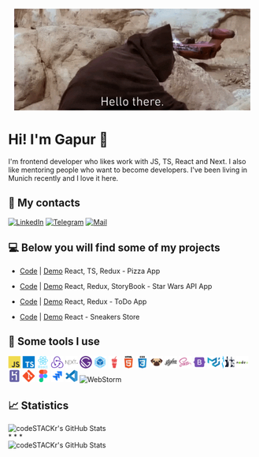 <div align="center">

[![Header](https://github.com/GapurEvloev/gapurevloev.github.io/blob/master/assets/obi-van.425a324483e3572cd4d4.gif)](https://www.linkedin.com/in/gapur/)

</div>

# Hi! I'm Gapur 👋
<p align="left">I'm frontend developer who likes work with JS, TS, React and Next. I also like mentoring people who want to become developers. I've been living in Munich recently and I love it here.</p>

## 🤙 My сontacts
[![LinkedIn](https://img.shields.io/badge/-gapur-0b66c2?style=for-the-badge&logo=Linkedin&logoColor=white&link=https://www.linkedin.com/in/gapur/)](https://www.linkedin.com/in/gapur/)
[![Telegram](https://img.shields.io/badge/-gapur-2aa8ea?style=for-the-badge&logo=telegram&logoColor=white&link=https://t.me/gapur)](https://t.me/gapur)
[![Mail](https://img.shields.io/badge/-@Mail-c2e7ff?style=for-the-badge&logo=Mail&logoColor=white&link=mailto:kaloycant@gmail.com)](mailto:kaloycant@gmail.com)


## 💻 Below you will find some of my projects
- [Сode](https://github.com/GapurEvloev/react_pizza_v2) | [Demo](https://gapurevloev.github.io/react_pizza_v2/) React, TS, Redux - Pizza App

- [Сode](https://github.com/GapurEvloev/swapi) | [Demo](https://gapurevloev.github.io/swapi/) React, Redux, StoryBook - Star Wars API App

- [Сode](https://github.com/GapurEvloev/react_todo) | [Demo](https://gapurevloev.github.io/react_todo/) React, Redux - ToDo App

- [Сode](https://github.com/GapurEvloev/react-sneakers) | [Demo](https://gapurevloev.github.io/react-sneakers/) React - Sneakers Store

## 🚀 Some tools I use

<p align="left">
<img src="https://raw.githubusercontent.com/devicons/devicon/master/icons/javascript/javascript-original.svg" alt="javascript" width="25" height="25" />
<img src="https://raw.githubusercontent.com/devicons/devicon/master/icons/typescript/typescript-original.svg" alt="typescript" width="25" height="25" />
<img src="https://raw.githubusercontent.com/devicons/devicon/master/icons/react/react-original-wordmark.svg" alt="react" width="25" height="25" />
<img src="https://raw.githubusercontent.com/devicons/devicon/master/icons/redux/redux-original.svg" alt="redux" width="25" height="25" />
<img src="https://raw.githubusercontent.com/devicons/devicon/master/icons/nextjs/nextjs-original-wordmark.svg" alt="nextjs" width="25" height="25" />
<img src="https://github.com/devicons/devicon/blob/master/icons/gatsby/gatsby-original.svg" alt="gatsby" width="25" height="25" />
<img src="https://raw.githubusercontent.com/devicons/devicon/master/icons/webpack/webpack-original.svg" alt="webpack" width="25" height="25" />
<img src="https://raw.githubusercontent.com/devicons/devicon/master/icons/gulp/gulp-plain.svg" alt="gulp" width="25" height="25" />

<img src="https://raw.githubusercontent.com/devicons/devicon/master/icons/html5/html5-original-wordmark.svg" alt="html5" width="25" height="25" />
<img src="https://raw.githubusercontent.com/devicons/devicon/master/icons/css3/css3-original-wordmark.svg" alt="css3" width="25" height="25" />
<img src="https://github.com/GapurEvloev/gapurevloev.github.io/blob/master/assets/pugjs-icon.svg" alt="pugjs" width="25" height="25" />
<img src="https://raw.githubusercontent.com/devicons/devicon/master/icons/stylus/stylus-original.svg" alt="stylus" width="25" height="25" />
<img src="https://raw.githubusercontent.com/devicons/devicon/master/icons/sass/sass-original.svg" alt="react" width="25" height="25" />

<img src="https://raw.githubusercontent.com/devicons/devicon/master/icons/bootstrap/bootstrap-plain.svg" alt="bootstrap" width="25" height="25" />
<img src="https://raw.githubusercontent.com/devicons/devicon/master/icons/materialui/materialui-original.svg" alt="materialui" width="25" height="25" />
<img src="https://raw.githubusercontent.com/devicons/devicon/master/icons/tailwindcss/tailwindcss-original-wordmark.svg" alt="tailwindcss" width="25" height="25" />

<img src="https://raw.githubusercontent.com/devicons/devicon/master/icons/nodejs/nodejs-original-wordmark.svg" alt="nodejs" width="25" height="25" />
<img src="https://raw.githubusercontent.com/devicons/devicon/master/icons/heroku/heroku-plain.svg" alt="heroku" width="25" height="25" />
<img src="https://raw.githubusercontent.com/devicons/devicon/master/icons/git/git-plain.svg" alt="git" width="25" height="25" />
<img src="https://raw.githubusercontent.com/devicons/devicon/master/icons/figma/figma-original.svg" alt="figma" width="25" height="25" />
<img src="https://raw.githubusercontent.com/devicons/devicon/master/icons/jira/jira-original.svg" alt="jira" width="25" height="25" />
<img src="https://raw.githubusercontent.com/devicons/devicon/master/icons/vscode/vscode-original.svg" alt="vscode" width="25" height="25" />
<img src="https://upload.wikimedia.org/wikipedia/commons/c/c0/WebStorm_Icon.svg" alt="WebStorm" width="25" height="25" />
</p>

## 📈 Statistics
<div display='flex'>
  <img align="left" alt="codeSTACKr's GitHub Stats" src="https://github-readme-stats.vercel.app/api?username=GapurEvloev&include_all_commits=true&hide=issues&show_icons=true"/>
</div>
</br>
* * *
</br>
<div display='flex'>
  <img align="left" alt="codeSTACKr's GitHub Stats" src="https://github-readme-stats.vercel.app/api/top-langs/?username=GapurEvloev&langs_count=8&layout=compact"/>
</div>